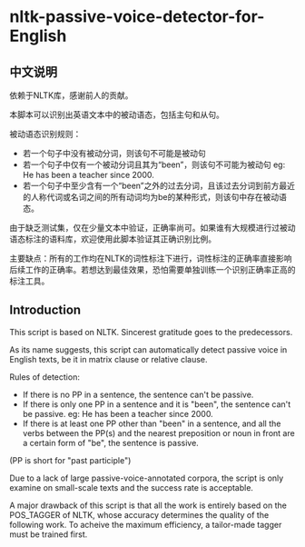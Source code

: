 # nltk-passive-voice-detector-for-English
## 中文说明
依赖于NLTK库，感谢前人的贡献。

本脚本可以识别出英语文本中的被动语态，包括主句和从句。

被动语态识别规则：
* 若一个句子中没有被动分词，则该句不可能是被动句
* 若一个句子中仅有一个被动分词且其为“been”，则该句不可能为被动句 eg: He has been a teacher since 2000.
* 若一个句子中至少含有一个“been”之外的过去分词，且该过去分词到前方最近的人称代词或名词之间的所有动词均为be的某种形式，则该句中存在被动语态。

由于缺乏测试集，仅在少量文本中验证，正确率尚可。如果谁有大规模进行过被动语态标注的语料库，欢迎使用此脚本验证其正确识别比例。

主要缺点：所有的工作均在NLTK的词性标注下进行，词性标注的正确率直接影响后续工作的正确率。若想达到最佳效果，恐怕需要单独训练一个识别正确率正高的标注工具。

## Introduction
This script is based on NLTK. Sincerest gratitude goes to the predecessors.

As its name suggests, this script can automatically detect passive voice in English texts, be it in matrix clause or relative clause.

Rules of detection:
* If there is no PP in a sentence, the sentence can't be passive.
* If there is only one PP in a sentence and it is "been", the sentence can't be passive. eg: He has been a teacher since 2000.
* If there is at least one PP other than "been" in a sentence, and all the verbs between the PP(s) and the nearest preposition or noun in front are a certain form of "be", the sentence is passive.

(PP is short for "past participle")

Due to a lack of large passive-voice-annotated corpora, the script is only examine on small-scale texts and the success rate is acceptable.

A major drawback of this script is that all the work is entirely based on the POS_TAGGER of NLTK, whose accuracy determines the quality of the following work. To acheive the maximum efficiency, a tailor-made tagger must be trained first.
